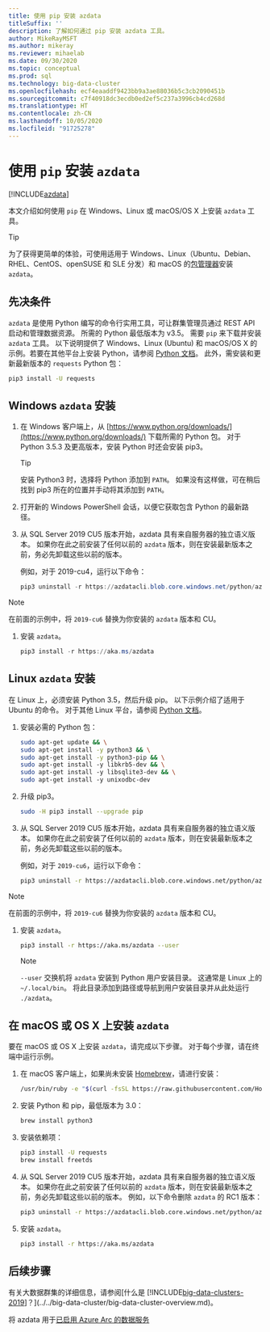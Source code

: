 ```yaml
---
title: 使用 pip 安装 azdata
titleSuffix: ''
description: 了解如何通过 pip 安装 azdata 工具。
author: MikeRayMSFT
ms.author: mikeray
ms.reviewer: mihaelab
ms.date: 09/30/2020
ms.topic: conceptual
ms.prod: sql
ms.technology: big-data-cluster
ms.openlocfilehash: ecf4eaaddf9423bb9a3ae88036b5c3cb2090451b
ms.sourcegitcommit: c7f40918dc3ecdb0ed2ef5c237a3996cb4cd268d
ms.translationtype: HT
ms.contentlocale: zh-CN
ms.lasthandoff: 10/05/2020
ms.locfileid: "91725278"
---
```

# <a name="install-azdata-with-pip"></a>使用 `pip` 安装 `azdata`

[!INCLUDE[azdata](../../includes/applies-to-version/azdata.md)]

本文介绍如何使用 `pip` 在 Windows、Linux 或 macOS/OS X 上安装 `azdata` 工具。

> [!TIP]
> 为了获得更简单的体验，可使用适用于 Windows、Linux（Ubuntu、Debian、RHEL、CentOS、openSUSE 和 SLE 分发）和 macOS 的[包管理器](./deploy-install-azdata.md)安装 `azdata`。

## <a name="prerequisites"></a><a id="prerequisites"></a>先决条件

`azdata` 是使用 Python 编写的命令行实用工具，可让群集管理员通过 REST API 启动和管理数据资源。 所需的 Python 最低版本为 v3.5。 需要 `pip` 来下载并安装 `azdata` 工具。 以下说明提供了 Windows、Linux (Ubuntu) 和 macOS/OS X 的示例。若要在其他平台上安装 Python，请参阅 [Python 文档](https://wiki.python.org/moin/BeginnersGuide/Download)。 此外，需安装和更新最新版本的 `requests` Python 包：

```bash
pip3 install -U requests
```

## <a name="windows-azdata-installation"></a><a id="windows"></a> Windows `azdata` 安装

1. 在 Windows 客户端上，从 [https://www.python.org/downloads/](https://www.python.org/downloads/) 下载所需的 Python 包。 对于 Python 3.5.3 及更高版本，安装 Python 时还会安装 pip3。

   > [!TIP]
   > 安装 Python3 时，选择将 Python 添加到 `PATH`。 如果没有这样做，可在稍后找到 pip3 所在的位置并手动将其添加到 `PATH`。

1. 打开新的 Windows PowerShell 会话，以便它获取包含 Python 的最新路径。

1. 从 SQL Server 2019 CU5 版本开始，azdata 具有来自服务器的独立语义版本。 如果你在此之前安装了任何以前的 `azdata` 版本，则在安装最新版本之前，务必先卸载这些以前的版本。

   例如，对于 2019-cu4，运行以下命令：

   ```powershell
   pip3 uninstall -r https://azdatacli.blob.core.windows.net/python/azdata/2019-cu4/requirements.txt
   ```

  > [!NOTE]
  > 在前面的示例中，将 `2019-cu6` 替换为你安装的 `azdata` 版本和 CU。 

1. 安装 `azdata`。

   ```powershell
   pip3 install -r https://aka.ms/azdata
   ```

## <a name="linux-azdata-installation"></a><a id="linux"></a> Linux `azdata` 安装

在 Linux 上，必须安装 Python 3.5，然后升级 pip。 以下示例介绍了适用于 Ubuntu 的命令。 对于其他 Linux 平台，请参阅 [Python 文档](https://wiki.python.org/moin/BeginnersGuide/Download)。

1. 安装必需的 Python 包：

   ```bash
   sudo apt-get update && \
   sudo apt-get install -y python3 && \
   sudo apt-get install -y python3-pip && \
   sudo apt-get install -y libkrb5-dev && \
   sudo apt-get install -y libsqlite3-dev && \
   sudo apt-get install -y unixodbc-dev
   ```

1. 升级 pip3。

   ```bash
   sudo -H pip3 install --upgrade pip
   ```

1. 从 SQL Server 2019 CU5 版本开始，azdata 具有来自服务器的独立语义版本。 如果你在此之前安装了任何以前的 `azdata` 版本，则在安装最新版本之前，务必先卸载这些以前的版本。

   例如，对于 `2019-cu6`，运行以下命令：

   ```bash
   pip3 uninstall -r https://azdatacli.blob.core.windows.net/python/azdata/2019-cu6/requirements.txt
   ```

  > [!NOTE]
  > 在前面的示例中，将 `2019-cu6` 替换为你安装的 `azdata` 版本和 CU。

1. 安装 `azdata`。

   ```bash
   pip3 install -r https://aka.ms/azdata --user
   ```

   > [!NOTE]
   > `--user` 交换机将 `azdata` 安装到 Python 用户安装目录。 这通常是 Linux 上的 `~/.local/bin`。 将此目录添加到路径或导航到用户安装目录并从此处运行 `./azdata`。

## <a name="install-azdata-on-macos-or-os-x"></a><a id="macOSX"></a> 在 macOS 或 OS X 上安装 `azdata`

要在 macOS 或 OS X 上安装 `azdata`，请完成以下步骤。 对于每个步骤，请在终端中运行示例。

1. 在 macOS 客户端上，如果尚未安装 [Homebrew](https://brew.sh)，请进行安装：

   ```bash
   /usr/bin/ruby -e "$(curl -fsSL https://raw.githubusercontent.com/Homebrew/install/master/install)"
   ```

1. 安装 Python 和 pip，最低版本为 3.0：

   ```bash
   brew install python3
   ```

1. 安装依赖项：

   ```bash
   pip3 install -U requests
   brew install freetds
   ```

1. 从 SQL Server 2019 CU5 版本开始，azdata 具有来自服务器的独立语义版本。 如果你在此之前安装了任何以前的 `azdata` 版本，则在安装最新版本之前，务必先卸载这些以前的版本。 例如，以下命令删除 `azdata` 的 RC1 版本：

   ```bash
   pip3 uninstall -r https://azdatacli.blob.core.windows.net/python/azdata/2019-rc1/requirements.txt
   ```

1. 安装 `azdata`。

   ```bash
   pip3 install -r https://aka.ms/azdata
   ```

## <a name="next-steps"></a>后续步骤

有关大数据群集的详细信息，请参阅[什么是 [!INCLUDE[big-data-clusters-2019](../../includes/ssbigdataclusters-ver15.md)]？](../../big-data-cluster/big-data-cluster-overview.md)。

将 azdata 用于[已启用 Azure Arc 的数据服务](/azure/azure-arc/data/)
